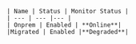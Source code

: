 

    | Name | Status | Monitor Status |
    | --- | --- |--- |
    | Onprem | Enabled | **Online**|
    |Migrated | Enabled |**Degraded**|


